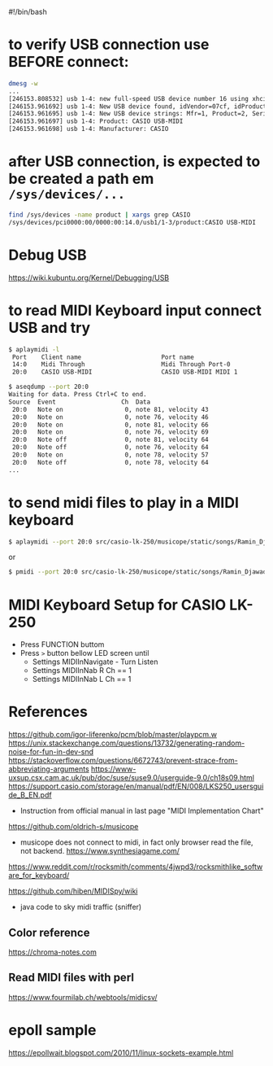 #!/bin/bash

# to verify USB connection use BEFORE connect:
```bash
dmesg -w
...
[246153.808532] usb 1-4: new full-speed USB device number 16 using xhci_hcd
[246153.961692] usb 1-4: New USB device found, idVendor=07cf, idProduct=6803, bcdDevice= 1.00
[246153.961695] usb 1-4: New USB device strings: Mfr=1, Product=2, SerialNumber=0
[246153.961697] usb 1-4: Product: CASIO USB-MIDI
[246153.961698] usb 1-4: Manufacturer: CASIO

```

# after USB connection, is expected to be created a path em  `/sys/devices/...`
```bash
find /sys/devices -name product | xargs grep CASIO
/sys/devices/pci0000:00/0000:00:14.0/usb1/1-3/product:CASIO USB-MIDI
```

# Debug USB
https://wiki.kubuntu.org/Kernel/Debugging/USB

# to read MIDI Keyboard input connect USB and try
```bash
$ aplaymidi -l
 Port    Client name                      Port name
 14:0    Midi Through                     Midi Through Port-0
 20:0    CASIO USB-MIDI                   CASIO USB-MIDI MIDI 1

$ aseqdump --port 20:0
Waiting for data. Press Ctrl+C to end.
Source  Event                  Ch  Data
 20:0   Note on                 0, note 81, velocity 43
 20:0   Note on                 0, note 76, velocity 46
 20:0   Note on                 0, note 81, velocity 66
 20:0   Note on                 0, note 76, velocity 69
 20:0   Note off                0, note 81, velocity 64
 20:0   Note off                0, note 76, velocity 64
 20:0   Note on                 0, note 78, velocity 57
 20:0   Note off                0, note 78, velocity 64
...
```

# to send midi files to play in a MIDI keyboard
```bash
$ aplaymidi --port 20:0 src/casio-lk-250/musicope/static/songs/Ramin_Djawadi_-_Westworld_Theme.mid
```
or
```bash
$ pmidi --port 20:0 src/casio-lk-250/musicope/static/songs/Ramin_Djawadi_-_Westworld_Theme.mid
```

# MIDI Keyboard Setup for CASIO LK-250
- Press FUNCTION buttom
- Press `>` button bellow LED screen until
   - Settings MIDIInNavigate - Turn Listen
   - Settings MIDIInNab R Ch == 1
   - Settings MIDIInNab L Ch == 1


# References
https://github.com/igor-liferenko/pcm/blob/master/playpcm.w
https://unix.stackexchange.com/questions/13732/generating-random-noise-for-fun-in-dev-snd
https://stackoverflow.com/questions/6672743/prevent-strace-from-abbreviating-arguments
https://www-uxsup.csx.cam.ac.uk/pub/doc/suse/suse9.0/userguide-9.0/ch18s09.html
https://support.casio.com/storage/en/manual/pdf/EN/008/LKS250_usersguide_B_EN.pdf
- Instruction from official manual in last page "MIDI Implementation Chart"


https://github.com/oldrich-s/musicope
   - musicope does not connect to midi, in fact only browser read the file, not backend.
https://www.synthesiagame.com/

https://www.reddit.com/r/rocksmith/comments/4jwpd3/rocksmithlike_software_for_keyboard/

https://github.com/hiben/MIDISpy/wiki
   - java code to sky midi traffic (sniffer)

## Color reference
https://chroma-notes.com


## Read MIDI files with perl
https://www.fourmilab.ch/webtools/midicsv/


# epoll sample
https://epollwait.blogspot.com/2010/11/linux-sockets-example.html
